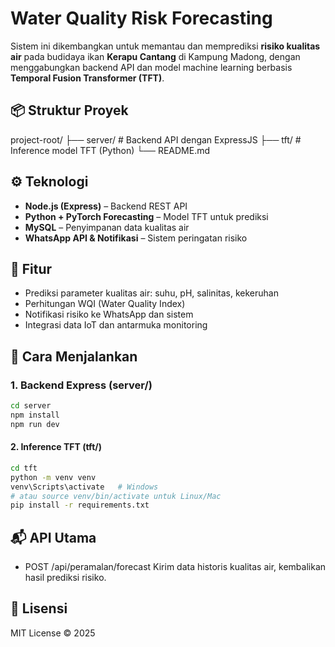 # Water Quality Risk Forecasting

Sistem ini dikembangkan untuk memantau dan memprediksi **risiko kualitas air** pada budidaya ikan **Kerapu Cantang** di Kampung Madong, dengan menggabungkan backend API dan model machine learning berbasis **Temporal Fusion Transformer (TFT)**.

## 📦 Struktur Proyek
project-root/
├── server/ # Backend API dengan ExpressJS
├── tft/ # Inference model TFT (Python)
└── README.md

## ⚙️ Teknologi
- **Node.js (Express)** – Backend REST API
- **Python + PyTorch Forecasting** – Model TFT untuk prediksi
- **MySQL** – Penyimpanan data kualitas air
- **WhatsApp API & Notifikasi** – Sistem peringatan risiko

## 🚀 Fitur
- Prediksi parameter kualitas air: suhu, pH, salinitas, kekeruhan
- Perhitungan WQI (Water Quality Index)
- Notifikasi risiko ke WhatsApp dan sistem
- Integrasi data IoT dan antarmuka monitoring

## 🧪 Cara Menjalankan

### 1. Backend Express (server/)
```bash
cd server
npm install
npm run dev
```

#### 2. Inference TFT (tft/)
```bash
cd tft
python -m venv venv
venv\Scripts\activate   # Windows
# atau source venv/bin/activate untuk Linux/Mac
pip install -r requirements.txt
```

## 📬 API Utama

- POST /api/peramalan/forecast
Kirim data historis kualitas air, kembalikan hasil prediksi risiko.

## 📝 Lisensi
MIT License © 2025
